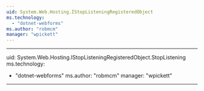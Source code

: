 ```yaml
---
uid: System.Web.Hosting.IStopListeningRegisteredObject
ms.technology: 
  - "dotnet-webforms"
ms.author: "robmcm"
manager: "wpickett"
---
```


---
uid: System.Web.Hosting.IStopListeningRegisteredObject.StopListening
ms.technology: 
  - "dotnet-webforms"
ms.author: "robmcm"
manager: "wpickett"
---
